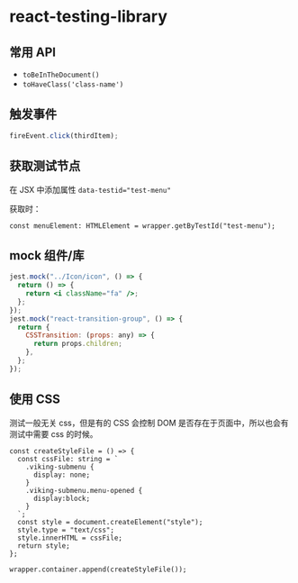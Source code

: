 # react-testing-library

## 常用 API

- `toBeInTheDocument()`
- `toHaveClass('class-name')`

## 触发事件

```jsx
fireEvent.click(thirdItem);
```

## 获取测试节点

在 JSX 中添加属性 `data-testid="test-menu"`

获取时：

```tsx
const menuElement: HTMLElement = wrapper.getByTestId("test-menu");
```

## mock 组件/库

```jsx
jest.mock("../Icon/icon", () => {
  return () => {
    return <i className="fa" />;
  };
});
jest.mock("react-transition-group", () => {
  return {
    CSSTransition: (props: any) => {
      return props.children;
    },
  };
});
```

## 使用 CSS

测试一般无关 css，但是有的 CSS 会控制 DOM 是否存在于页面中，所以也会有测试中需要 css 的时候。

```tsx
const createStyleFile = () => {
  const cssFile: string = `
    .viking-submenu {
      display: none;
    }
    .viking-submenu.menu-opened {
      display:block;
    }
  `;
  const style = document.createElement("style");
  style.type = "text/css";
  style.innerHTML = cssFile;
  return style;
};

wrapper.container.append(createStyleFile());
```

